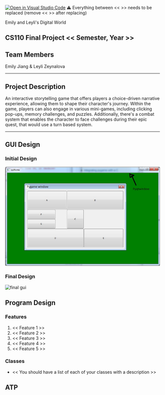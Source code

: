 [![Open in Visual Studio Code](https://classroom.github.com/assets/open-in-vscode-718a45dd9cf7e7f842a935f5ebbe5719a5e09af4491e668f4dbf3b35d5cca122.svg)](https://classroom.github.com/online_ide?assignment_repo_id=12803289&assignment_repo_type=AssignmentRepo)
:warning: Everything between << >> needs to be replaced (remove << >> after replacing)

Emily and Leyli's Digital World
## CS110 Final Project  << Semester, Year >>

## Team Members

Emily Jiang & Leyli Zeynalova

***

## Project Description

An interactive storytelling game that offers players a choice-driven narrative experience, allowing them to shape their character's journey. Within the game, players can also engage in various mini-games, including clicking pop-ups, memory challenges, and puzzles. Additionally, there's a combat system that enables the character to face challenges during their epic quest, that would use a turn based system.

***    

## GUI Design

### Initial Design

![initial gui](assets/gui.jpg)

### Final Design

![final gui](assets/finalgui.jpg)

## Program Design

### Features

1. << Feature 1 >>
2. << Feature 2 >>
3. << Feature 3 >>
4. << Feature 4 >>
5. << Feature 5 >>

### Classes

- << You should have a list of each of your classes with a description >>

## ATP


